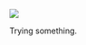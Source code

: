 ![](https://db-feed.s3.amazonaws.com/legacy/Screen_Shot_2018_08_27_at_5_51_11_PM-1535406794127.png)

Trying something.
